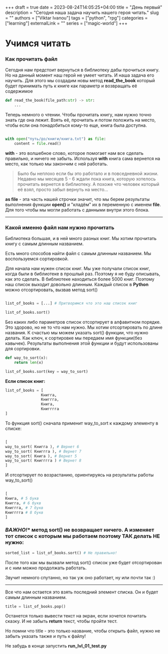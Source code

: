 +++ 
draft = true 
date = 2023-08-24T14:05:25+04:00
title = "День первый"
description = "Сегодня наша задача научить нашего героя читать."
slug = ""
authors = ["Viktar Ivanou"]
tags = ["python", "rpg"]
categories = ["learning"]
externalLink = ""
series = ["magic-world"]
+++

# Учимся читать

### Как прочитать файл

Сегодня нам предстоит вернуться в библиотеку дабы прочиться книгу. Но на данный момент наш герой не умеет читать. И наша задача его научить. Для этого мы создадим новы метод **read_the_book** который будет принимать путь к книге как параметр и возвращать её содержимое

```python
def read_the_book(file_path:str) -> str:
    ...
```

Теперь немного о чтении. Чтобы прочитать книгу, нам нужно точно знать где она лежит. Взять её, прочитать и потом положить на место, чтобы если она понадобиться кому-то еще, книга была доступна.

```python

with open("путь/до/книги/книга.txt") as file:
    content = file.read()

```

**with** - это волшебное слово, которое помогает нам все сделать правильно, и ничего не забыть. Используя **with** книга сама вернется на место, как только мы закончим с ней работать. 

>Было бы неплохо если бы это работало и в повседневной жизни. Недавно мы месяцев 5 - 6 ждали пока книга, которую хотелось прочитать вернется в библиотеку. А похоже что человек который её взял, просто забыл вернуть на место...

**as file** - эта часть нашей строчки значит, что мы берем результаты выполнения функции **open()** и "кладём" их в переменную с именем **file**. Для того чтобы мы могли работать с данными внутри этого блока. 

---

### Какой именно файл нам нужно прочитать

Библиотека большая, и в ней много разных книг. Мы хотим прочитать книгу с самым длинным названием.

Есть много способов найти файл с самым длинным названием. Мы воспользуемся сортировкой.

Для начала нам нужен список книг. Мы уже получали список книг, когда были в библиотеке в прошлый раз. Поэтому я не буду описывать, как это сделать. В библиотеке находиться более 5000 книг. Поэтому наш список выходит довольно длинным. Каждый список в **Python** можно отсортировать, вызвав метод sort()

```python

list_of_books = [...] # Притворимся что это наш список книг

list_of_books.sort()

```

Без каких либо параметров список отсортирует в алфавитном порядке. Это здорово, но не то что нам нужно. Мы хотим отсортировать по длине названия. К счастью мы можем указать sort() функции, что нужно делать. Как ключ, к сортировке мы передаем имя функции(без кавычек). Результаты выполнения этой функции и будут использованы для сортировки. 

```python
def way_to_sort(x):
    return len(x)

list_of_books.sort(key = way_to_sort)

```

**Если список книг:**
```python
list_of_books = [
                Книгга,
                Книггга,
                Книга,
                Книгггга
]
```
То функция sort() сначала применит way_to_sort к каждому элементу в списке:
```python

[
way_to_sort( Книгга ), # Вернет 6
way_to_sort( Книггга ), # Вернет 7
way_to_sort( Книга ), # Вернет 5
way_to_sort( Книгггга ) # Вернет 8
]

```
И отсортирует по возрастанию, ориентируясь на результаты работы way_to_sort()
```python

[
Книга, # 5 букв
Книгга, # 6 букв
Книггга, # 7 букв
Книгггга # 8 букв
]

```
### *ВАЖНО!** метод sort() не возвращает ничего. А изменяет тот список с которым мы работаем поэтому **ТАК** делать **НЕ** нужно:

```python
sorted_list = list_of_books.sort() # Не правильно!
```

После того как мы вызвали метод sort() список уже будет отсортирован и с ним можно продолжать работать.


Звучит немного спутанно, но так уж оно работает, ну или почти так :) 

---

Все что нам остается это взять последний элемент списка. Он и будет самым длинным названием.

```python
title = list_of_books.pop()
```

Останется только вывести текст на экран, если хочется почитать сказку. И не забыть **return** текст, чтобы пройти тест.

Но помни что title - это только название, чтобы открыть файл, нужно не забыть указать также и путь к файлу!

Не забудь в конце запустить **run_lvl_01_test.py**
